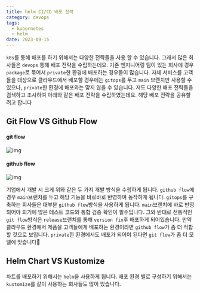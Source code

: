 ```yaml
---
title: helm CI/CD 배포 전략
category: devops
tags:
  - kubernetes
  - helm
date: 2023-09-15
---
```


`k8s`를 통해 배포를 하기 위해서는 다양한 전략들을 사용 할 수 있습니다. 그래서 많은 회사들은 `devops` 통해 배포 전략을 수립하는데요. 기존 엔지니어링 팀이 있는 회사에 경우 `package`로 묶어서 `private`한 환경에 배포하는 경우들이 많습니다. 자체 서비스를 고객들을 대상으로 클라우드에서 배포할 경우에는 `gitops`를 두고 `main` 브랜치만 사용할 수 있으나, `private`한 환경에 배포와는 맞지 않을 수 있습니다. 저도 다양한 배포 전략들을 검색하고 조사하여 아래와 같은 배포 전략을 수립하였는데요. 해당 배포 전략을 공유할려고 합니다

## Git Flow VS Github Flow

#### git flow

![img](https://blog.kakaocdn.net/dn/ebj1jK/btrLD1enloU/wTI6Zq2iPLHI7fQOmjIeKk/img.png)

#### github flow

![img](https://blog.kakaocdn.net/dn/chZkih/btrLDZ8HnfJ/Lw4h7KftKky6jxcz4U5ft0/img.png)

기업에서 개발 시 크게 위와 같은 두 가지 개발 방식을 수립하게 됩니다. `github flow`에 경우 `main`브랜치를 두고 해당 기능을 바로바로 반영하여 동작하게 됩니다. `gitops`를 구축하는 회사들은 대부분 `github flow`방식을 사용하게 됩니다. `main`브랜치에 바로 반영되어야 되기에 많은 테스트 코드와 통합 검증 확인이 필수입니다. 그와 반대로 전통적인 `git flow`방식은 `release`브랜치를 통해 `version fix`후 배포하게 되어있습니다. 만약 클라우드 환경에서 제품을 고객들에게 배포하는 환경이라면 `github flow`가 좀 더 적합할 것으로 보입니다. `private`한 환경에서도 배포가 되어야 된다면 `git flow`가 좀 더 모델에 맞습니다🤣

## Helm Chart VS Kustomize

차트를 배포하기 위해서는 `helm`을 사용하게 됩니다. 배포 환경 별로 구성하기 위해서는 `kustomize`를 같이 사용하는 회사들도 많이 있습니다.
